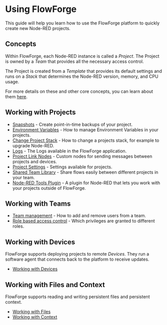 # Using FlowForge

This guide will help you learn how to use the FlowForge platform to quickly create
new Node-RED projects.

## Concepts

Within FlowForge, each Node-RED instance is called a _Project_. The Project is owned
by a _Team_ that provides all the necessary access control.

The Project is created from a _Template_ that provides its default settings and runs
on a _Stack_ that determines the Node-RED version, memory, and CPU usage.

For more details on these and other core concepts, you can learn about them [here](concepts.md).

## Working with Projects

 - [Snapshots](snapshots.md) - Create point-in-time backups of your project.
 - [Environment Variables](envvar.md) - How to manage Environment Variables in your projects.
 - [Change Project Stack](changestack.md) - How to change a projects stack, for example to upgrade Node-RED.
 - [Logs](logs.md) - The Logs available in the FlowForge application.
 - [Project Link Nodes](projectnodes.md) - Custom nodes for sending messages between projects and devices.
 - [Project Settings](project-settings.md) - Settings available for projects.
 - [Shared Team Library](shared-library.md) - Share flows easily between different projects in your team.
 - [Node-RED Tools Plugin](node-red-tools.md) - A plugin for Node-RED that lets you work with your projects outside of FlowForge.

## Working with Teams

 - [Team management](./team/) - How to add and remove users from a team.
 - [Role based access control](./team/#role-based-access-control) - Which privileges are granted to different roles.

## Working with Devices

FlowForge supports deploying projects to remote _Devices_. They run a software agent
that connects back to the platform to receive updates.

 - [Working with Devices](devices.md)

## Working with Files and Context

FlowForge supports reading and writing persistent files and persistent context.

 - [Working with Files](filenodes.md)
 - [Working with Context](persistent-context.md)
